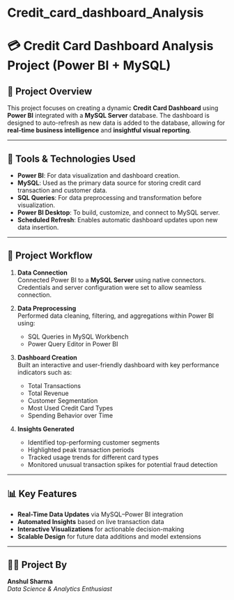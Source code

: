 # Credit_card_dashboard_Analysis
# 💳 Credit Card Dashboard Analysis Project (Power BI + MySQL)

## 📌 Project Overview
This project focuses on creating a dynamic **Credit Card Dashboard** using **Power BI** integrated with a **MySQL Server** database. The dashboard is designed to auto-refresh as new data is added to the database, allowing for **real-time business intelligence** and **insightful visual reporting**.

---

## 🔧 Tools & Technologies Used

- **Power BI**: For data visualization and dashboard creation.
- **MySQL**: Used as the primary data source for storing credit card transaction and customer data.
- **SQL Queries**: For data preprocessing and transformation before visualization.
- **Power BI Desktop**: To build, customize, and connect to MySQL server.
- **Scheduled Refresh**: Enables automatic dashboard updates upon new data insertion.

---

## 🔗 Project Workflow

1. **Data Connection**  
   Connected Power BI to a **MySQL Server** using native connectors. Credentials and server configuration were set to allow seamless connection.

2. **Data Preprocessing**  
   Performed data cleaning, filtering, and aggregations within Power BI using:
   - SQL Queries in MySQL Workbench
   - Power Query Editor in Power BI

3. **Dashboard Creation**  
   Built an interactive and user-friendly dashboard with key performance indicators such as:
   - Total Transactions
   - Total Revenue
   - Customer Segmentation
   - Most Used Credit Card Types
   - Spending Behavior over Time

4. **Insights Generated**
   - Identified top-performing customer segments
   - Highlighted peak transaction periods
   - Tracked usage trends for different card types
   - Monitored unusual transaction spikes for potential fraud detection

---

## 📊 Key Features

- **Real-Time Data Updates** via MySQL–Power BI integration
- **Automated Insights** based on live transaction data
- **Interactive Visualizations** for actionable decision-making
- **Scalable Design** for future data additions and model extensions

---

## 🙋‍♂️ Project By

**Anshul Sharma**  
_Data Science & Analytics Enthusiast_  


